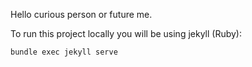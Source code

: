 Hello curious person or future me.

To run this project locally you will be using jekyll (Ruby):

```
bundle exec jekyll serve
```

